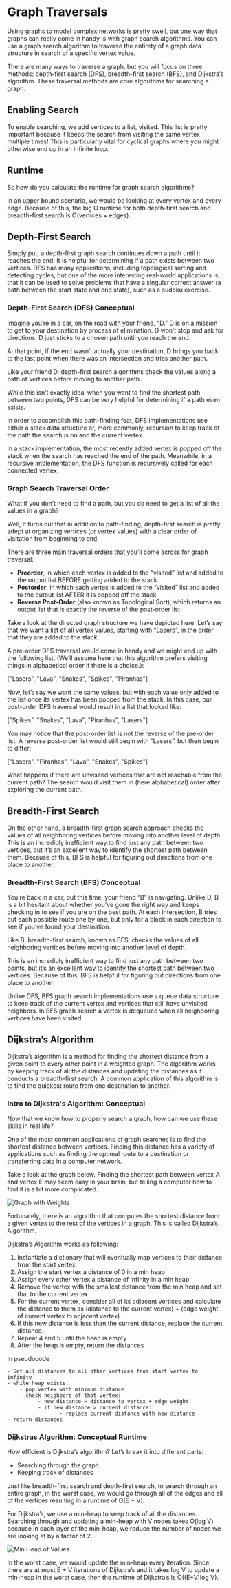 # Graph Traversals

Using graphs to model complex networks is pretty swell, but one way that graphs can really come in handy is with graph search algorithms. You can use a graph search algorithm to traverse the entirety of a graph data structure in search of a specific vertex value.

There are many ways to traverse a graph, but you will focus on three methods: depth-first search (DFS), breadth-first search (BFS), and Dijkstra’s algorithm. These traversal methods are core algorithms for searching a graph.

## Enabling Search

To enable searching, we add vertices to a list, visited. This list is pretty important because it keeps the search from visiting the same vertex multiple times! This is particularly vital for cyclical graphs where you might otherwise end up in an infinite loop.

## Runtime

So how do you calculate the runtime for graph search algorithms?

In an upper bound scenario, we would be looking at every vertex and every edge. Because of this, the big O runtime for both depth-first search and breadth-first search is O(vertices + edges).

## Depth-First Search

Simply put, a depth-first graph search continues down a path until it reaches the end. It is helpful for determining if a path exists between two vertices. DFS has many applications, including topological sorting and detecting cycles, but one of the more interesting real-world applications is that it can be used to solve problems that have a singular correct answer (a path between the start state and end state), such as a sudoku exercise.

### Depth-First Search (DFS) Conceptual

Imagine you’re in a car, on the road with your friend, “D.” D is on a mission to get to your destination by process of elimination. D won’t stop and ask for directions. D just sticks to a chosen path until you reach the end.

At that point, if the end wasn’t actually your destination, D brings you back to the last point when there was an intersection and tries another path.

Like your friend D, depth-first search algorithms check the values along a path of vertices before moving to another path.

While this isn’t exactly ideal when you want to find the shortest path between two points, DFS can be very helpful for determining if a path even exists.

In order to accomplish this path-finding feat, DFS implementations use either a stack data structure or, more commonly, recursion to keep track of the path the search is on and the current vertex.

In a stack implementation, the most recently added vertex is popped off the stack when the search has reached the end of the path. Meanwhile, in a recursive implementation, the DFS function is recursively called for each connected vertex.

### Graph Search Traversal Order

What if you don’t need to find a path, but you do need to get a list of all the values in a graph?

Well, it turns out that in addition to path-finding, depth-first search is pretty adept at organizing vertices (or vertex values) with a clear order of visitation from beginning to end.

There are three main traversal orders that you’ll come across for graph traversal:

- **Preorder**, in which each vertex is added to the “visited” list and added to the output list BEFORE getting added to the stack
- **Postorder**, in which each vertex is added to the “visited” list and added to the output list AFTER it is popped off the stack
- **Reverse Post-Order** (also known as Topological Sort), which returns an output list that is exactly the reverse of the post-order list

Take a look at the directed graph structure we have depicted here. Let’s say that we want a list of all vertex values, starting with “Lasers”, in the order that they are added to the stack.

A pre-order DFS traversal would come in handy and we might end up with the following list. (We’ll assume here that this algorithm prefers visiting things in alphabetical order if there is a choice.):

["Lasers", "Lava", "Snakes", "Spikes", "Piranhas"]

Now, let’s say we want the same values, but with each value only added to the list once its vertex has been popped from the stack. In this case, our post-order DFS traversal would result in a list that looked like:

["Spikes", "Snakes", "Lava", "Piranhas", "Lasers"]

You may notice that the post-order list is not the reverse of the pre-order list. A reverse post-order list would still begin with “Lasers”, but then begin to differ:

["Lasers", "Piranhas", "Lava", "Snakes", "Spikes"]

What happens if there are unvisited vertices that are not reachable from the current path? The search would visit them in (here alphabetical) order after exploring the current path.

## Breadth-First Search

On the other hand, a breadth-first graph search approach checks the values of all neighboring vertices before moving into another level of depth. This is an incredibly inefficient way to find just any path between two vertices, but it’s an excellent way to identify the shortest path between them. Because of this, BFS is helpful for figuring out directions from one place to another.

### Breadth-First Search (BFS) Conceptual

You’re back in a car, but this time, your friend “B” is navigating. Unlike D, B is a bit hesitant about whether you’ve gone the right way and keeps checking in to see if you are on the best path. At each intersection, B tries out each possible route one by one, but only for a block in each direction to see if you’ve found your destination.

Like B, breadth-first search, known as BFS, checks the values of all neighboring vertices before moving into another level of depth.

This is an incredibly inefficient way to find just any path between two points, but it’s an excellent way to identify the shortest path between two vertices. Because of this, BFS is helpful for figuring out directions from one place to another.

Unlike DFS, BFS graph search implementations use a queue data structure to keep track of the current vertex and vertices that still have unvisited neighbors. In BFS graph search a vertex is dequeued when all neighboring vertices have been visited.

## Dijkstra’s Algorithm

Dijkstra’s algorithm is a method for finding the shortest distance from a given point to every other point in a weighted graph. The algorithm works by keeping track of all the distances and updating the distances as it conducts a breadth-first search. A common application of this algorithm is to find the quickest route from one destination to another.

### Intro to Dijkstra's Algorithm: Conceptual

Now that we know how to properly search a graph, how can we use these skills in real life?

One of the most common applications of graph searches is to find the shortest distance between vertices. Finding this distance has a variety of applications such as finding the optimal route to a destination or transferring data in a computer network.

Take a look at the graph below. Finding the shortest path between vertex A and vertex E may seem easy in your brain, but telling a computer how to find it is a bit more complicated.

![Graph with Weights](image.png)

Fortunately, there is an algorithm that computes the shortest distance from a given vertex to the rest of the vertices in a graph. This is called Dijkstra’s Algorithm.

Dijkstra’s Algorithm works as following:

1. Instantiate a dictionary that will eventually map vertices to their distance from the start vertex
1. Assign the start vertex a distance of 0 in a min heap
1. Assign every other vertex a distance of infinity in a min heap
1. Remove the vertex with the smallest distance from the min heap and set that to the current vertex
1. For the current vertex, consider all of its adjacent vertices and calculate the distance to them as (distance to the current vertex) + (edge weight of current vertex to adjacent vertex).
1. If this new distance is less than the current distance, replace the current distance.
1. Repeat 4 and 5 until the heap is empty
1. After the heap is empty, return the distances

In pseudocode

```pseudocode
- Set all distances to all other vertices from start vertex to infinity
- while heap exists:
    - pop vertex with mininum distance
    - check neighbors of that vertex:
          - new distance = distance to vertex + edge weight
          - if new distance > current distance:
                 - replace current distance with new distance
- return distances
```

### Dijkstras Algorithm: Conceptual Runtime

How efficient is Dijkstra’s algorithm? Let’s break it into different parts:

- Searching through the graph
- Keeping track of distances

Just like breadth-first search and depth-first search, to search through an entire graph, in the worst case, we would go through all of the edges and all of the vertices resulting in a runtime of O(E + V).

For Dijkstra’s, we use a min-heap to keep track of all the distances. Searching through and updating a min-heap with V nodes takes O(log V) because in each layer of the min-heap, we reduce the number of nodes we are looking at by a factor of 2.

![Min Heap of Values](min-heap.png)

In the worst case, we would update the min-heap every iteration. Since there are at most E + V iterations of Dijkstra’s and it takes log V to update a min-heap in the worst case, then the runtime of Dijkstra’s is O((E+V)log V).
